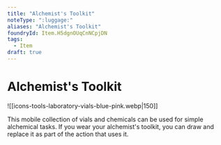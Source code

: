 ```yaml
---
title: "Alchemist's Toolkit"
noteType: ":luggage:"
aliases: "Alchemist's Toolkit"
foundryId: Item.H5dgnOUqCnNCpjDN
tags:
  - Item
draft: true
---
```


# Alchemist's Toolkit
![[icons-tools-laboratory-vials-blue-pink.webp|150]]

This mobile collection of vials and chemicals can be used for simple alchemical tasks. If you wear your alchemist's toolkit, you can draw and replace it as part of the action that uses it.

